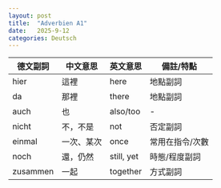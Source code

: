 ```yaml
---
layout: post
title:  "Adverbien A1"
date:   2025-9-12
categories: Deutsch
---
```


<!-- 流量追蹤 -->
<script src="{{ '/assets/js/momo-script.js' | relative_url }}"></script>

| 德文副詞   | 中文意思         | 英文意思       | 備註/特點       |
|------------|----------------|---------------|----------------|
| hier       | 這裡           | here          | 地點副詞        |
| da         | 那裡           | there         | 地點副詞        |
| auch       | 也             | also/too      | -              |
| nicht      | 不，不是        | not           | 否定副詞        |
| einmal     | 一次、某次      | once          | 常用在指令/次數 |
| noch       | 還，仍然        | still, yet    | 時態/程度副詞   |
| zusammen   | 一起           | together      | 方式副詞        |
